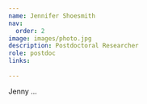 ```yaml
---
name: Jennifer Shoesmith
nav:
  order: 2
image: images/photo.jpg
description: Postdoctoral Researcher
role: postdoc
links:
  
---
```


Jenny ...

